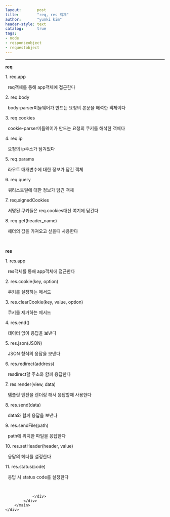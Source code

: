 ```yaml
---
layout:       post
title:        "req, res 객체"
author:       "yunki kim"
header-style: text
catalog:      true
tags: 
- node
- responseobject
- requestobject
---
```


<head></head>
<body id="tt-body-page" class="">
<div id="wrap" class="wrap-right">
    <div id="container">
        <main class="main ">
            <div class="area-main">
                <div class="area-view">
                    <div class="article-header"></div>
                    <hr>
                    <div class="article-view">
                        <div class="contents_style">
                            <p><b>req</b></p>
<p>1. req.app</p>
<p>&nbsp; req객체를 통해 app객체에 접근한다</p>
<p>2. req.body</p>
<p>&nbsp; body-parser미들웨어가 만드는 요청의 본문을 해석한 객체이다</p>
<p>3. req.cookies</p>
<p>&nbsp; cookie-parser미들웨어가 만드는 요청의 쿠키를 해석한 객체다</p>
<p>4. req.ip</p>
<p>&nbsp; 요청의 ip주소가 담겨있다</p>
<p>5. req.params</p>
<p>&nbsp; 라우트 매개변수에 대한 정보가 담긴 객체</p>
<p>6. req.query</p>
<p>&nbsp; 쿼리스트일에 대한 정보가 담긴 객체</p>
<p>7. req.signedCookies</p>
<p>&nbsp; 서명된 쿠키들은 req.cookies대신 여기에 담긴다</p>
<p>8. req.get(header_name)</p>
<p>&nbsp; 헤더의 값을 가져오고 싶을때 사용한다</p>
<p>&nbsp;</p>
<p><b>res</b></p>
<p>1. res.app</p>
<p>&nbsp; res객체를 통해 app객체에 접근한다</p>
<p>2. res.cookie(key, option)</p>
<p>&nbsp; 쿠키를 설정하는 메서드</p>
<p>3. res.clearCookie(key, value, option)</p>
<p>&nbsp; 쿠키를 제거하는 메서드</p>
<p>4. res.end()</p>
<p>&nbsp; 데이터 없이 응답을 보낸다</p>
<p>5. res.json(JSON)</p>
<p>&nbsp; JSON 형식의 응답을 보낸다</p>
<p>6. res.redirect(address)</p>
<p>&nbsp; resdirect할 주소와 함께 응답한다</p>
<p>7. res.render(view, data)</p>
<p>&nbsp; 템플릿 엔진을 렌더링 해서 응답할때 사용한다</p>
<p>8. res.send(data)</p>
<p>&nbsp; data와 함께 응답을 보낸다</p>
<p>9. res.sendFile(path)</p>
<p>&nbsp; path에 위치한 파일을 응답한다</p>
<p>10. res.setHeader(header, value)</p>
<p>&nbsp; 응답의 헤더를 설정한다</p>
<p>11. res.status(code)</p>
<p>&nbsp; 응답 시 status code를 설정한다</p>
                        </div>
                        <br>
                        <div class="tags"></div>
                    </div>
                    
                </div>
            </div>
        </main>
    </div>
</div>


</body>